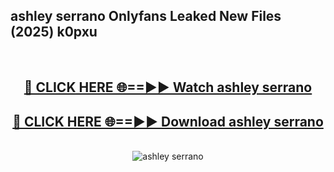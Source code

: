 <h2>ashley serrano Onlyfans Leaked New Files (2025) k0pxu</h2>
<br>
<div align="center">
<h2><a href="https://mediafiles.top/ashley_serrano&ref=git" rel="nofollow">🔴 CLICK HERE 🌐==►► Watch ashley serrano</a></h2>
<h2><a href="https://mediafiles.top/ashley_serrano&ref=git" rel="nofollow">🔴 CLICK HERE 🌐==►► Download ashley serrano</a></h2>
<br>
<a href="https://mediafiles.top/ashley_serrano&ref=git" rel="nofollow" data-target="animated-image.originalLink"><img src="https://i.ibb.co.com/xMMVF88/686577567.gif" alt="ashley serrano" style="max-width: 100%; display: inline-block;" data-target="animated-image.originalImage"></a>
</div>
<br>
<br>